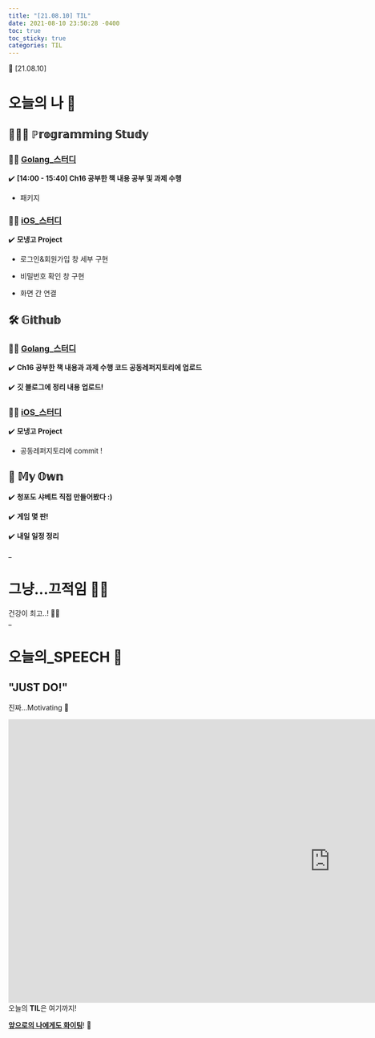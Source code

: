 ```yaml
---
title: "[21.08.10] TIL"
date: 2021-08-10 23:50:28 -0400
toc: true
toc_sticky: true
categories: TIL
---
```


📝 [21.08.10]

# 오늘의 나 💭

## 👩🏻‍💻 ℙ𝕣𝕠𝕘𝕣𝕒𝕞𝕞𝕚𝕟𝕘 𝕊𝕥𝕦𝕕𝕪    

### ☝🏻 <u>Golang_스터디</u>

✔️ **[14:00 - 15:40] Ch16 공부한 책 내용 공부 및 과제 수행**

- 패키지

### ☝🏻 <u>iOS_스터디</u>

✔️ **모냉고 Project**

- 로그인&회원가입 창 세부 구현

- 비밀번호 확인 창 구현 

- 화면 간 연결

## 🛠️ 𝔾𝕚𝕥𝕙𝕦𝕓  
     
### ☝🏻 <u>Golang_스터디</u>

✔️ **Ch16 공부한 책 내용과 과제 수행 코드 공동레퍼지토리에 업로드**     

✔️ **깃 블로그에 정리 내용 업로드!**   
	

### ☝🏻 <u>iOS_스터디</u>

✔️ **모냉고 Project**     

- 공동레퍼지토리에 commit !



## 🌝 𝕄𝕪 𝕆𝕨𝕟   

✔️ **청포도 샤베트 직접 만들어봤다 :)** 

✔️ **게임 몇 판!**              

✔️ **내일 일정 정리**     

_
  
# 그냥...끄적임 ✍🏻

건강이 최고..! 😶‍🌫️                  
_

# 오늘의_SPEECH 📄

## "JUST DO!"

진짜...Motivating 🤭

<iframe width="1283" height="565" src="https://www.youtube.com/embed/VnSMIgsPj5M" title="YouTube video player" frameborder="0" allow="accelerometer; autoplay; clipboard-write; encrypted-media; gyroscope; picture-in-picture" allowfullscreen></iframe>    


<div class="notice--primary" markdown="1">
오늘의 <strong>TIL</strong>은 여기까지!     
      
<strong><u>앞으로의 나에게도 화이팅</u></strong>! 🌸 
</div>

